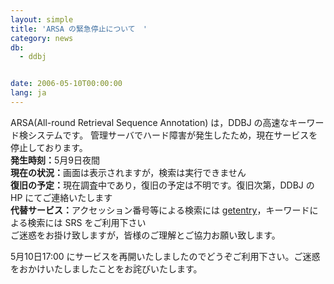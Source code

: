 ```yaml
---
layout: simple
title: 'ARSA の緊急停止について　'
category: news
db:
  - ddbj


date: 2006-05-10T00:00:00
lang: ja
---
```


<html>ARSA(All-round Retrieval Sequence Annotation) は，DDBJ の高速なキーワード検システムです。 管理サーバでハード障害が発生したため，現在サービスを停止しております。<br><b>発生時刻：</b>5月9日夜間<br><b>現在の状況：</b>画面は表示されますが，検索は実行できません<br><b>復旧の予定：</b>現在調査中であり，復旧の予定は不明です。復旧次第，DDBJ の HP にてご連絡いたします<br><b>代替サービス：</b>アクセッション番号等による検索には <a href="http://getentry.ddbj.nig.ac.jp/top-j.html">getentry</a>，キーワードによる検索には SRS をご利用下さい<br>ご迷惑をお掛け致しますが，皆様のご理解とご協力お願い致します。

<p><span class="icon_d-triangle">5月10日17:00 にサービスを再開いたしましたのでどうぞご利用下さい。ご迷惑をおかけいたしましたことをお詫びいたします。</span></p>
</html>
